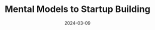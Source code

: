 ---
layout: layouts/list
eleventyExcludeFromCollections: true
eleventyNavigation:
  key: startupbuildingmentalmodels
  title: Mental Models to Startup Building
  parent: area
eleventyComputed:
  collectionKey: startupbuildingmentalmodels
title: Mental Models to Startup Building
date: 2024-03-09
---